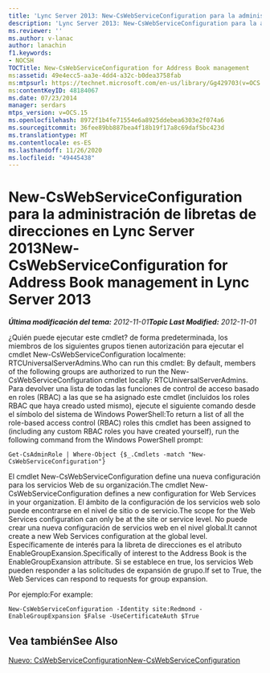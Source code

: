 ```yaml
---
title: 'Lync Server 2013: New-CsWebServiceConfiguration para la administración de libretas de direcciones'
description: 'Lync Server 2013: New-CsWebServiceConfiguration para la administración de libretas de direcciones.'
ms.reviewer: ''
ms.author: v-lanac
author: lanachin
f1.keywords:
- NOCSH
TOCTitle: New-CsWebServiceConfiguration for Address Book management
ms:assetid: 49e4ecc5-aa3e-4dd4-a32c-b0dea3758fab
ms:mtpsurl: https://technet.microsoft.com/en-us/library/Gg429703(v=OCS.15)
ms:contentKeyID: 48184067
ms.date: 07/23/2014
manager: serdars
mtps_version: v=OCS.15
ms.openlocfilehash: 8972f1b4fe71554e6a8925ddebea6303e2f074a6
ms.sourcegitcommit: 36fee89bb887bea4f18b19f17a8c69daf5bc423d
ms.translationtype: MT
ms.contentlocale: es-ES
ms.lasthandoff: 11/26/2020
ms.locfileid: "49445438"
---
```

# <a name="new-cswebserviceconfiguration-for-address-book-management-in-lync-server-2013"></a><span data-ttu-id="b699f-103">New-CsWebServiceConfiguration para la administración de libretas de direcciones en Lync Server 2013</span><span class="sxs-lookup"><span data-stu-id="b699f-103">New-CsWebServiceConfiguration for Address Book management in Lync Server 2013</span></span>

<div data-xmlns="http://www.w3.org/1999/xhtml">

<div class="topic" data-xmlns="http://www.w3.org/1999/xhtml" data-msxsl="urn:schemas-microsoft-com:xslt" data-cs="https://msdn.microsoft.com/">

<div data-asp="https://msdn2.microsoft.com/asp">



</div>

<div id="mainSection">

<div id="mainBody"><span data-ttu-id="b699f-104">

<span> </span></span><span class="sxs-lookup"><span data-stu-id="b699f-104">

<span> </span></span></span>

<span data-ttu-id="b699f-105">_**Última modificación del tema:** 2012-11-01_</span><span class="sxs-lookup"><span data-stu-id="b699f-105">_**Topic Last Modified:** 2012-11-01_</span></span>

<span data-ttu-id="b699f-106">¿Quién puede ejecutar este cmdlet? de forma predeterminada, los miembros de los siguientes grupos tienen autorización para ejecutar el cmdlet New-CsWebServiceConfiguration localmente: RTCUniversalServerAdmins.</span><span class="sxs-lookup"><span data-stu-id="b699f-106">Who can run this cmdlet: By default, members of the following groups are authorized to run the New-CsWebServiceConfiguration cmdlet locally: RTCUniversalServerAdmins.</span></span> <span data-ttu-id="b699f-107">Para devolver una lista de todas las funciones de control de acceso basado en roles (RBAC) a las que se ha asignado este cmdlet (incluidos los roles RBAC que haya creado usted mismo), ejecute el siguiente comando desde el símbolo del sistema de Windows PowerShell:</span><span class="sxs-lookup"><span data-stu-id="b699f-107">To return a list of all the role-based access control (RBAC) roles this cmdlet has been assigned to (including any custom RBAC roles you have created yourself), run the following command from the Windows PowerShell prompt:</span></span>

    Get-CsAdminRole | Where-Object {$_.Cmdlets -match "New-CsWebServiceConfiguration"}

<span data-ttu-id="b699f-108">El cmdlet New-CsWebServiceConfiguration define una nueva configuración para los servicios Web de su organización.</span><span class="sxs-lookup"><span data-stu-id="b699f-108">The cmdlet New-CsWebServiceConfiguration defines a new configuration for Web Services in your organization.</span></span> <span data-ttu-id="b699f-109">El ámbito de la configuración de los servicios web solo puede encontrarse en el nivel de sitio o de servicio.</span><span class="sxs-lookup"><span data-stu-id="b699f-109">The scope for the Web Services configuration can only be at the site or service level.</span></span> <span data-ttu-id="b699f-110">No puede crear una nueva configuración de servicios web en el nivel global.</span><span class="sxs-lookup"><span data-stu-id="b699f-110">It cannot create a new Web Services configuration at the global level.</span></span> <span data-ttu-id="b699f-111">Específicamente de interés para la libreta de direcciones es el atributo EnableGroupExansion.</span><span class="sxs-lookup"><span data-stu-id="b699f-111">Specifically of interest to the Address Book is the EnableGroupExansion attribute.</span></span> <span data-ttu-id="b699f-112">Si se establece en true, los servicios Web pueden responder a las solicitudes de expansión de grupo.</span><span class="sxs-lookup"><span data-stu-id="b699f-112">If set to True, the Web Services can respond to requests for group expansion.</span></span>

<span data-ttu-id="b699f-113">Por ejemplo:</span><span class="sxs-lookup"><span data-stu-id="b699f-113">For example:</span></span>

    New-CsWebServiceConfiguration -Identity site:Redmond -EnableGroupExpansion $False -UseCertificateAuth $True

<div>

## <a name="see-also"></a><span data-ttu-id="b699f-114">Vea también</span><span class="sxs-lookup"><span data-stu-id="b699f-114">See Also</span></span>


[<span data-ttu-id="b699f-115">Nuevo: CsWebServiceConfiguration</span><span class="sxs-lookup"><span data-stu-id="b699f-115">New-CsWebServiceConfiguration</span></span>](https://docs.microsoft.com/powershell/module/skype/New-CsWebServiceConfiguration)  
  

<span data-ttu-id="b699f-116"></div>

</div>

<span> </span>

</div>

</div>

</span><span class="sxs-lookup"><span data-stu-id="b699f-116"></div>

</div>

<span> </span>

</div>

</div>

</span></span></div>

